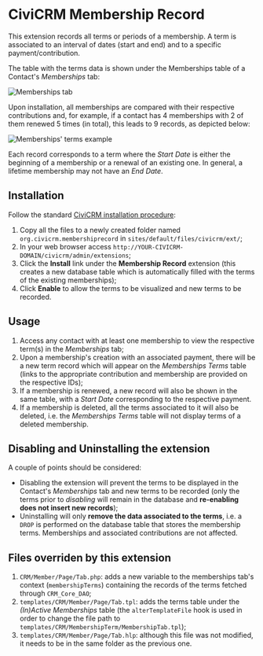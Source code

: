 # CiviCRM Membership Record

This extension records all terms or periods of a membership. A term is associated to an interval of dates (start and end) and to a specific payment/contribution.

The table with the terms data is shown under the Memberships table of a Contact's _Memberships_ tab:

![Memberships tab](/images/contact-memberships_tab.png)

Upon installation, all memberships are compared with their respective contributions and, for example, if a contact has 4 memberships with 2 of them renewed 5 times (in total), this leads to 9 records, as depicted below:

![Memberships' terms example](/images/contact_59-membership_terms_example.png)

Each record corresponds to a term where the _Start Date_ is either the beginning of a membership or a renewal of an existing one. In general, a lifetime membership may not have an _End Date_.

## Installation

Follow the standard [CiviCRM installation procedure](https://docs.civicrm.org/user/en/latest/introduction/extensions/#installing-extensions):

1. Copy all the files to a newly created folder named `org.civicrm.membershiprecord` in `sites/default/files/civicrm/ext/`;
2. In your web browser access `http://YOUR-CIVICRM-DOMAIN/civicrm/admin/extensions`;
3. Click the **Install** link under the **Membership Record** extension (this creates a new database table which is automatically filled with the terms of the existing memberships);
4. Click **Enable** to allow the terms to be visualized and new terms to be recorded.

## Usage

1. Access any contact with at least one membership to view the respective term(s) in the _Memberships_ tab;
2. Upon a membership's creation with an associated payment, there will be a new term record which will appear on the _Memberships Terms_ table (links to the appropriate contribution and membership are provided on the respective IDs);
3. If a membership is renewed, a new record will also be shown in the same table, with a _Start Date_ corresponding to the respective payment.
4. If a membership is deleted, all the terms associated to it will also be deleted, i.e. the _Memberships Terms_ table will not display terms of a deleted membership.

## Disabling and Uninstalling the extension

A couple of points should be considered:

- Disabling the extension will prevent the terms to be displayed in the Contact's _Memberships_ tab and new terms to be recorded (only the terms prior to _disabling_ will remain in the database and **re-enabling does not insert new records**);
- Uninstalling will only **remove the data associated to the terms**, i.e. a `DROP` is performed on the database table that stores the membership terms. Memberships and associated contributions are not affected.


## Files overriden by this extension

1. `CRM/Member/Page/Tab.php`: adds a new variable to the memberships tab's context (`membershipTerms`) containing the records of the terms fetched through `CRM_Core_DAO`;
1. `templates/CRM/Member/Page/Tab.tpl`: adds the terms table under the _(In)Active Memberships_ table (the `alterTemplateFile` hook is used in order to change the file path to `templates/CRM/MembershipTerm/MembershipTab.tpl`);
1. `templates/CRM/Member/Page/Tab.hlp`: although this file was not modified, it needs to be in the same folder as the previous one.

